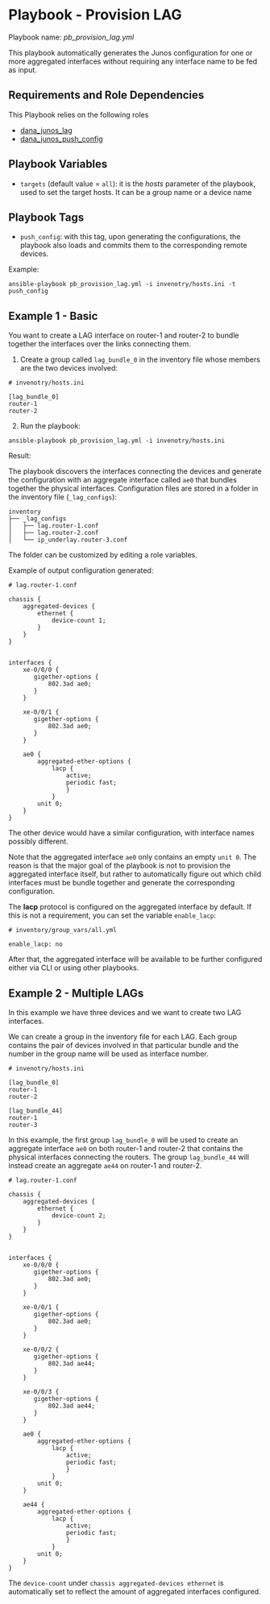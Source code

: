 
# Playbook - Provision LAG 

Playbook name: _pb_provision_lag.yml_

This playbook automatically generates the Junos configuration for one or more aggregated interfaces without 
requiring any interface name to be fed as input. 


## Requirements and Role Dependencies 

This Playbook relies on the following roles

* [dana_junos_lag](roles/dana_junos_lag/README.md)
* [dana_junos_push_config](roles/dana_junos_push_config/README.md)

## Playbook Variables

* `targets` (default value = `all`): it is the _hosts_ parameter of the playbook, used to set the target hosts. 
It can be a group name or a device name

## Playbook Tags

* `push_config`: with this tag, upon generating the configurations, the playbook also loads and commits them to the 
corresponding remote devices. 

Example:

```
ansible-playbook pb_provision_lag.yml -i invenotry/hosts.ini -t push_config

```

## Example 1 - Basic

You want to create a LAG interface on router-1 and router-2 to bundle together the interfaces over the links 
connecting them.


1. Create a group called `lag_bundle_0` in the inventory file whose members are the two devices involved:

```
# invenotry/hosts.ini 

[lag_bundle_0]
router-1
router-2
```
    
2. Run the playbook:

```
ansible-playbook pb_provision_lag.yml -i invenotry/hosts.ini
```


Result: 

The playbook discovers the interfaces connecting the devices and generate the configuration with an aggregate interface
called `ae0` that bundles together the physical interfaces. Configuration files are stored in a folder in the inventory
 file (`_lag_configs`):

```
inventory
├── _lag_configs
│   ├── lag.router-1.conf
│   ├── lag.router-2.conf
│   └── ip_underlay.router-3.conf
```

The folder can be customized by editing a role variables.


Example of output configuration generated:

```
# lag.router-1.conf

chassis {
    aggregated-devices {
        ethernet {
            device-count 1;
        }
    }
}


interfaces {
    xe-0/0/0 {
       gigether-options {
           802.3ad ae0;
       }
    }
    
    xe-0/0/1 {
       gigether-options {
           802.3ad ae0;
       }
    }
    
    ae0 {
        aggregated-ether-options {
            lacp {
                active;
                periodic fast;
                }
            }
        unit 0;
    }
}
```
The other device would have a similar configuration, with interface names possibly different.
 
Note that the aggregated interface `ae0` only contains an empty `unit 0`. The reason is that the major goal of the playbook 
is not to provision the aggregated interface itself, but rather to automatically figure out which child interfaces must be 
bundle together and generate the corresponding configuration. 

The __lacp__ protocol is configured on the aggregated interface by default. If this is not a requirement, you can 
set the variable `enable_lacp`:

```
# inventory/group_vars/all.yml

enable_lacp: no
```
  
After that, the aggregated interface will be available to be further configured either via CLI or using other playbooks.



## Example 2 - Multiple LAGs

In this example we have three devices and we want to create two LAG interfaces.

We can create a group in the inventory file for each LAG. Each group contains the pair of devices involved in that
 particular bundle and the number in the group name will be used as interface number.

```
# invenotry/hosts.ini 

[lag_bundle_0]
router-1
router-2

[lag_bundle_44]
router-1
router-3
```

In this example, the first group `lag_bundle_0` will be used to create an aggregate interface `ae0` on both router-1 
and router-2 that contains the physical interfaces connecting the routers. The group `lag_bundle_44` will instead create
an aggregate `ae44` on router-1 and router-2.


```
# lag.router-1.conf

chassis {
    aggregated-devices {
        ethernet {
            device-count 2;
        }
    }
}


interfaces {
    xe-0/0/0 {
       gigether-options {
           802.3ad ae0;
       }
    }
    
    xe-0/0/1 {
       gigether-options {
           802.3ad ae0;
       }
    }
    
    xe-0/0/2 {
       gigether-options {
           802.3ad ae44;
       }
    }
    
    xe-0/0/3 {
       gigether-options {
           802.3ad ae44;
       }
    }
    
    ae0 {
        aggregated-ether-options {
            lacp {
                active;
                periodic fast;
                }
            }
        unit 0;
    }
    
    ae44 {
        aggregated-ether-options {
            lacp {
                active;
                periodic fast;
                }
            }
        unit 0;
    }
}
```

The `device-count` under `chassis aggregated-devices ethernet` is automatically set to reflect the amount of aggregated 
interfaces configured. 


